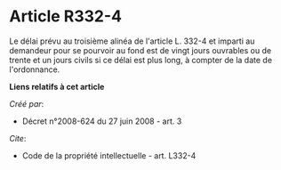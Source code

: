 # Article R332-4

Le délai prévu au troisième alinéa de l'article L. 332-4 et imparti au demandeur pour se pourvoir au fond est de vingt jours
ouvrables ou de trente et un jours civils si ce délai est plus long, à compter de la date de l'ordonnance.

**Liens relatifs à cet article**

_Créé par_:

  - Décret n°2008-624 du 27 juin 2008 - art. 3

_Cite_:

  - Code de la propriété intellectuelle - art. L332-4
